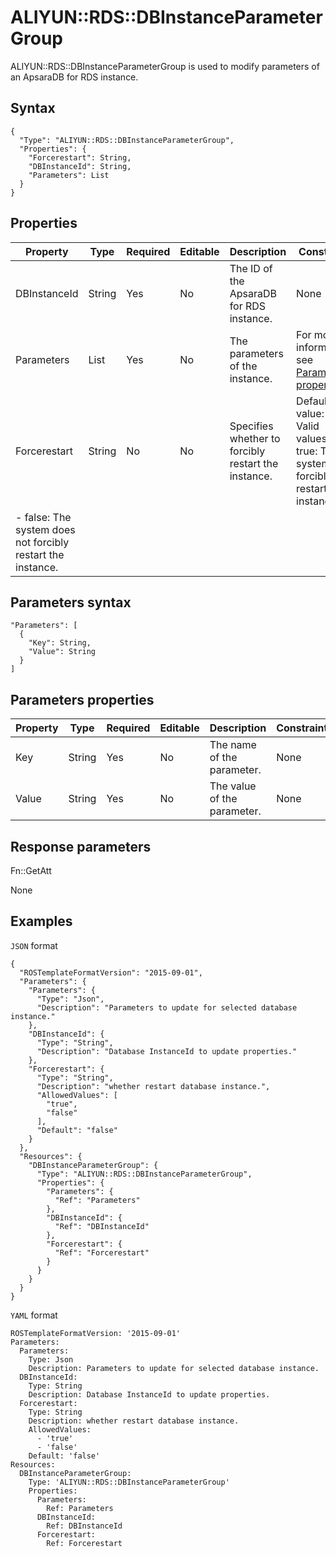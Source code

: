# ALIYUN::RDS::DBInstanceParameterGroup

ALIYUN::RDS::DBInstanceParameterGroup is used to modify parameters of an ApsaraDB for RDS instance.

## Syntax

```
{
  "Type": "ALIYUN::RDS::DBInstanceParameterGroup",
  "Properties": {
    "Forcerestart": String,
    "DBInstanceId": String,
    "Parameters": List
  }
}
```

## Properties

|Property|Type|Required|Editable|Description|Constraint|
|--------|----|--------|--------|-----------|----------|
|DBInstanceId|String|Yes|No|The ID of the ApsaraDB for RDS instance.|None|
|Parameters|List|Yes|No|The parameters of the instance.|For more information, see [Parameters properties](#section_nvv_kg2_29b).|
|Forcerestart|String|No|No|Specifies whether to forcibly restart the instance.|Default value: false. Valid values: -   true: The system forcibly restarts the instance.
-   false: The system does not forcibly restart the instance. |

## Parameters syntax

```
"Parameters": [
  {
    "Key": String,
    "Value": String
  }
]  
```

## Parameters properties

|Property|Type|Required|Editable|Description|Constraint|
|--------|----|--------|--------|-----------|----------|
|Key|String|Yes|No|The name of the parameter.|None|
|Value|String|Yes|No|The value of the parameter.|None|

## Response parameters

Fn::GetAtt

None

## Examples

`JSON` format

```
{
  "ROSTemplateFormatVersion": "2015-09-01",
  "Parameters": {
    "Parameters": {
      "Type": "Json",
      "Description": "Parameters to update for selected database instance."
    },
    "DBInstanceId": {
      "Type": "String",
      "Description": "Database InstanceId to update properties."
    },
    "Forcerestart": {
      "Type": "String",
      "Description": "whether restart database instance.",
      "AllowedValues": [
        "true",
        "false"
      ],
      "Default": "false"
    }
  },
  "Resources": {
    "DBInstanceParameterGroup": {
      "Type": "ALIYUN::RDS::DBInstanceParameterGroup",
      "Properties": {
        "Parameters": {
          "Ref": "Parameters"
        },
        "DBInstanceId": {
          "Ref": "DBInstanceId"
        },
        "Forcerestart": {
          "Ref": "Forcerestart"
        }
      }
    }
  }
}
```

`YAML` format

```
ROSTemplateFormatVersion: '2015-09-01'
Parameters:
  Parameters:
    Type: Json
    Description: Parameters to update for selected database instance.
  DBInstanceId:
    Type: String
    Description: Database InstanceId to update properties.
  Forcerestart:
    Type: String
    Description: whether restart database instance.
    AllowedValues:
      - 'true'
      - 'false'
    Default: 'false'
Resources:
  DBInstanceParameterGroup:
    Type: 'ALIYUN::RDS::DBInstanceParameterGroup'
    Properties:
      Parameters:
        Ref: Parameters
      DBInstanceId:
        Ref: DBInstanceId
      Forcerestart:
        Ref: Forcerestart
```

